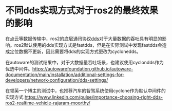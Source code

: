 # 不同dds实现方式对于ros2的最终效果的影响
在点云等数据传输中，ros2的底层通讯协议[dds](https://design.ros2.org/articles/ros_on_dds.html)对于大量数据的吞吐具有明显的影响。ros2默认使用的dds实现方式是fastdds，但是在实际测试中发现fastdds会造成定位数据不更新，因此需要将dds的实现方式更改为cyclonedds。

在autoware的测试结果中，对于大数据量吞吐场景，也建议使用cyclondds作为优选中间件。https://autowarefoundation.github.io/autoware-documentation/main/installation/additional-settings-for-developers/network-configuration/dds-settings/

在领英一个博主的测试中，也推荐汽车的智驾系统使用cyclone作为默认中间件的实现方式 https://www.linkedin.com/pulse/importance-choosing-right-dds-ros2-realtime-vehicle-rajaram-moorthy/

